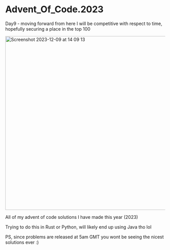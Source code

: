 # Advent_Of_Code.2023
Day9 - moving forward from here I will be competitive with respect to time, hopefully securing a place in the top 100

<img width="545" alt="Screenshot 2023-12-09 at 14 09 13" src="https://github.com/GiovaniCaprison/Advent_Of_Code.2023/assets/96631156/1be58df6-0e46-4b20-a6c9-2656db093b63">


All of my advent of code solutions I have made this year (2023)

Trying to do this in Rust or Python, will likely end up using Java tho lol

PS, since problems are released at 5am GMT you wont be seeing the nicest solutions ever :)

